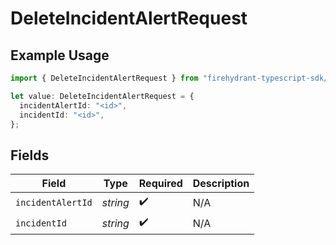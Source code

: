 # DeleteIncidentAlertRequest

## Example Usage

```typescript
import { DeleteIncidentAlertRequest } from "firehydrant-typescript-sdk/models/operations";

let value: DeleteIncidentAlertRequest = {
  incidentAlertId: "<id>",
  incidentId: "<id>",
};
```

## Fields

| Field              | Type               | Required           | Description        |
| ------------------ | ------------------ | ------------------ | ------------------ |
| `incidentAlertId`  | *string*           | :heavy_check_mark: | N/A                |
| `incidentId`       | *string*           | :heavy_check_mark: | N/A                |